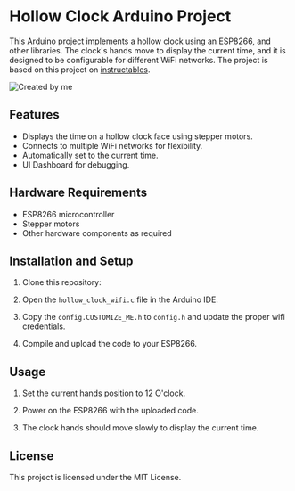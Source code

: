 # Hollow Clock Arduino Project

This Arduino project implements a hollow clock using an ESP8266, and other libraries. The clock's hands move to display the current time, and it is designed to be configurable for different WiFi networks.
The project is based on this project on [instructables](https://www.instructables.com/Hollow-Clock-4).

![Created by me]([https://ibb.co/9vGq6yY] "Hollow Clock 4")


## Features

- Displays the time on a hollow clock face using stepper motors.
- Connects to multiple WiFi networks for flexibility.
- Automatically set to the current time.
- UI Dashboard for debugging.

## Hardware Requirements

- ESP8266 microcontroller
- Stepper motors
- Other hardware components as required

## Installation and Setup

1. Clone this repository:

2. Open the `hollow_clock_wifi.c` file in the Arduino IDE.

3. Copy the `config.CUSTOMIZE_ME.h` to `config.h` and update the proper wifi credentials.

4. Compile and upload the code to your ESP8266.

## Usage

1. Set the current hands position to 12 O'clock.

2. Power on the ESP8266 with the uploaded code.

3. The clock hands should move slowly to display the current time.

## License
This project is licensed under the MIT License.



